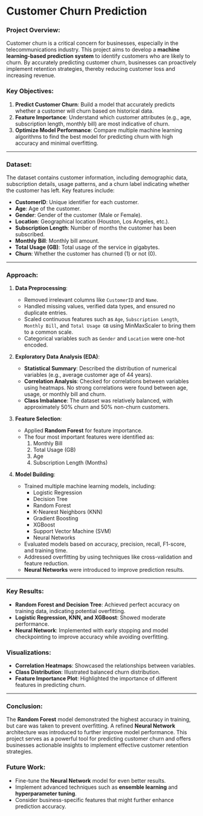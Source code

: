 # Customer Churn Prediction

### Project Overview:
Customer churn is a critical concern for businesses, especially in the telecommunications industry. This project aims to develop a **machine learning-based prediction system** to identify customers who are likely to churn. By accurately predicting customer churn, businesses can proactively implement retention strategies, thereby reducing customer loss and increasing revenue.

### Key Objectives:
1. **Predict Customer Churn**: Build a model that accurately predicts whether a customer will churn based on historical data.
2. **Feature Importance**: Understand which customer attributes (e.g., age, subscription length, monthly bill) are most indicative of churn.
3. **Optimize Model Performance**: Compare multiple machine learning algorithms to find the best model for predicting churn with high accuracy and minimal overfitting.

---

### Dataset:
The dataset contains customer information, including demographic data, subscription details, usage patterns, and a churn label indicating whether the customer has left. Key features include:
- **CustomerID**: Unique identifier for each customer.
- **Age**: Age of the customer.
- **Gender**: Gender of the customer (Male or Female).
- **Location**: Geographical location (Houston, Los Angeles, etc.).
- **Subscription Length**: Number of months the customer has been subscribed.
- **Monthly Bill**: Monthly bill amount.
- **Total Usage (GB)**: Total usage of the service in gigabytes.
- **Churn**: Whether the customer has churned (1) or not (0).

---

### Approach:

1. **Data Preprocessing**:
   - Removed irrelevant columns like `CustomerID` and `Name`.
   - Handled missing values, verified data types, and ensured no duplicate entries.
   - Scaled continuous features such as `Age`, `Subscription Length`, `Monthly Bill`, and `Total Usage GB` using MinMaxScaler to bring them to a common scale.
   - Categorical variables such as `Gender` and `Location` were one-hot encoded.

2. **Exploratory Data Analysis (EDA)**:
   - **Statistical Summary**: Described the distribution of numerical variables (e.g., average customer age of 44 years).
   - **Correlation Analysis**: Checked for correlations between variables using heatmaps. No strong correlations were found between age, usage, or monthly bill and churn.
   - **Class Imbalance**: The dataset was relatively balanced, with approximately 50% churn and 50% non-churn customers.

3. **Feature Selection**:
   - Applied **Random Forest** for feature importance.
   - The four most important features were identified as:
     1. Monthly Bill
     2. Total Usage (GB)
     3. Age
     4. Subscription Length (Months)

4. **Model Building**:
   - Trained multiple machine learning models, including:
     - Logistic Regression
     - Decision Tree
     - Random Forest
     - K-Nearest Neighbors (KNN)
     - Gradient Boosting
     - XGBoost
     - Support Vector Machine (SVM)
     - Neural Networks
   - Evaluated models based on accuracy, precision, recall, F1-score, and training time.
   - Addressed overfitting by using techniques like cross-validation and feature reduction.
   - **Neural Networks** were introduced to improve prediction results.

---

### Key Results:
- **Random Forest and Decision Tree**: Achieved perfect accuracy on training data, indicating potential overfitting.
- **Logistic Regression, KNN, and XGBoost**: Showed moderate performance.
- **Neural Network**: Implemented with early stopping and model checkpointing to improve accuracy while avoiding overfitting.

### Visualizations:
- **Correlation Heatmaps**: Showcased the relationships between variables.
- **Class Distribution**: Illustrated balanced churn distribution.
- **Feature Importance Plot**: Highlighted the importance of different features in predicting churn.
  
---

### Conclusion:
The **Random Forest** model demonstrated the highest accuracy in training, but care was taken to prevent overfitting. A refined **Neural Network** architecture was introduced to further improve model performance. This project serves as a powerful tool for predicting customer churn and offers businesses actionable insights to implement effective customer retention strategies.

### Future Work:
- Fine-tune the **Neural Network** model for even better results.
- Implement advanced techniques such as **ensemble learning** and **hyperparameter tuning**.
- Consider business-specific features that might further enhance prediction accuracy.
